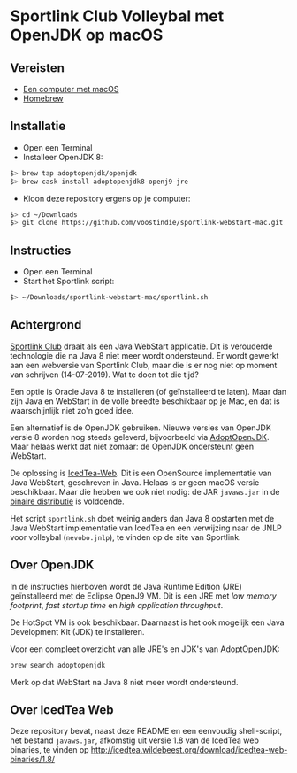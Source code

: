# Sportlink Club Volleybal met OpenJDK op macOS

## Vereisten

- [Een computer met macOS](https://www.apple.com/nl/mac/)
- [Homebrew](https://brew.sh)

## Installatie

- Open een Terminal
- Installeer OpenJDK 8:

```sh
$> brew tap adoptopenjdk/openjdk
$> brew cask install adoptopenjdk8-openj9-jre
```

- Kloon deze repository ergens op je computer:

```sh
$> cd ~/Downloads
$> git clone https://github.com/voostindie/sportlink-webstart-mac.git
```

## Instructies

- Open een Terminal
- Start het Sportlink script:

```sh
$> ~/Downloads/sportlink-webstart-mac/sportlink.sh
```

## Achtergrond

[Sportlink Club](https://www.sportlink.nl) draait als een Java WebStart applicatie. Dit is verouderde technologie die na Java 8 niet meer wordt ondersteund. Er wordt gewerkt aan een webversie van Sportlink Club, maar die is er nog niet op moment van schrijven (14-07-2019). Wat te doen tot die tijd?

Een optie is Oracle Java 8 te installeren (of geïnstalleerd te laten). Maar dan zijn Java en WebStart in de volle breedte beschikbaar op je Mac, en dat is waarschijnlijk niet zo'n goed idee.

Een alternatief is de OpenJDK gebruiken. Nieuwe versies van OpenJDK versie 8 worden nog steeds geleverd, bijvoorbeeld via [AdoptOpenJDK](https://adoptopenjdk.net). Maar helaas werkt dat niet zomaar: de OpenJDK ondersteunt geen WebStart.

De oplossing is [IcedTea-Web](https://icedtea.classpath.org/wiki/IcedTea-Web). Dit is een OpenSource implementatie van Java WebStart, geschreven in Java. Helaas is er geen macOS versie beschikbaar. Maar die hebben we ook niet nodig: de JAR `javaws.jar` in de [binaire distributie](http://icedtea.wildebeest.org/download/icedtea-web-binaries/) is voldoende.

Het script `sportlink.sh` doet weinig anders dan Java 8 opstarten met de Java WebStart implementatie van IcedTea en een verwijzing naar de JNLP voor volleybal (`nevobo.jnlp`), te vinden op de site van Sportlink.

## Over OpenJDK

In de instructies hierboven wordt de Java Runtime Edition (JRE) geïnstalleerd met de Eclipse OpenJ9 VM. Dit is een JRE met *low memory footprint*, *fast startup time* en *high application throughput*. 

De HotSpot VM is ook beschikbaar. Daarnaast is het ook mogelijk een Java Development Kit (JDK) te installeren.

Voor een compleet overzicht van alle JRE's en JDK's van AdoptOpenJDK:

```sh
brew search adoptopenjdk
```

Merk op dat WebStart na Java 8 niet meer wordt ondersteund.

## Over IcedTea Web

Deze repository bevat, naast deze README en een eenvoudig shell-script, het bestand `javaws.jar`, afkomstig uit versie 1.8 van de IcedTea web binaries, te vinden op <http://icedtea.wildebeest.org/download/icedtea-web-binaries/1.8/>
